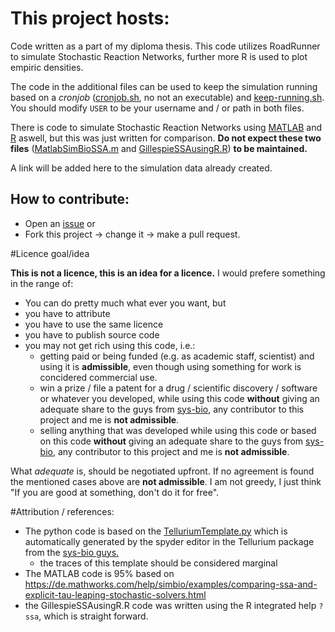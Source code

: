 # This project hosts:
Code written as a part of my diploma thesis.
This code utilizes RoadRunner to simulate Stochastic Reaction Networks, further more R is used to plot empiric densities.

The code in the additional files can be used to keep the simulation running based on a *cronjob* ([cronjob.sh](https://github.com/Peter-J/diploma-thesis/blob/master/cronjob.sh), no not an executable) and [keep-running.sh](https://github.com/Peter-J/diploma-thesis/blob/master/keep-running.sh). You should modify `USER` to be your username and / or path in both files.

There is code to simulate Stochastic Reaction Networks using [MATLAB](https://github.com/Peter-J/diploma-thesis/blob/master/MatlabSimBioSSA.m) and [R](https://github.com/Peter-J/diploma-thesis/blob/master/GillespieSSAusingR.R) aswell, but this was just written for comparison. **Do not expect these two files** ([MatlabSimBioSSA.m](https://github.com/Peter-J/diploma-thesis/blob/master/MatlabSimBioSSA.m) and [GillespieSSAusingR.R](https://github.com/Peter-J/diploma-thesis/blob/master/GillespieSSAusingR.R)) **to be maintained.**

A link will be added here to the simulation data already created.

## How to contribute: 
* Open an [issue](https://github.com/Peter-J/diploma-thesis/issues) or
* Fork this project -> change it -> make a pull request.

#Licence goal/idea

**This is not a licence, this is an idea for a licence.** I would prefere something in the range of:
* You can do pretty much what ever you want, but
* you have to attribute
* you have to use the same licence
* you have to publish source code
* you may not get rich using this code, i.e.:
  * getting paid or being funded (e.g. as academic staff, scientist) and using it is __admissible__, even though using something for work is concidered commercial use.
  * win a prize  / file a patent for a drug / scientific discovery / software or whatever you developed, while using this code __without__ giving an adequate share to the guys from [sys-bio](https://github.com/sys-bio), any contributor to this project and  me is __not admissible__.
  * selling anything that was developed while using this code or based on this code __without__ giving an adequate share to the guys from [sys-bio](https://github.com/sys-bio), any contributor to this project and  me is __not admissible__.

What *adequate* is, should be negotiated upfront. If no agreement is found the mentioned cases above are __not admissible__. I am not greedy, I just think "If you are good at something, don't do it for free".

#Attribution / references:
* The python code is based on the [TelluriumTemplate.py](https://github.com/Peter-J/diploma-thesis/tree/master/Templates) which is automatically generated by the spyder editor in the Tellurium package from the [sys-bio guys.](https://github.com/sys-bio/tellurium/blob/c17337d50911ff9cc9a03885bfb4ecd24500f06f/spyder_mod/spyderlib/plugins/editor.py#L1474-L1497)
  * the traces of this template should be considered marginal
* The MATLAB code is 95% based on https://de.mathworks.com/help/simbio/examples/comparing-ssa-and-explicit-tau-leaping-stochastic-solvers.html
* the GillespieSSAusingR.R code was written using the R integrated help `?ssa`, which is straight forward.
